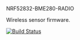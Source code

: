NRF52832-BME280-RADIO

Wireless sensor firmware.

[![Build Status](https://travis-ci.org/a5021/NRF52832-BME280-RADIO.svg?branch=master)](https://travis-ci.org/a5021/NRF52832-BME280-RADIO)
